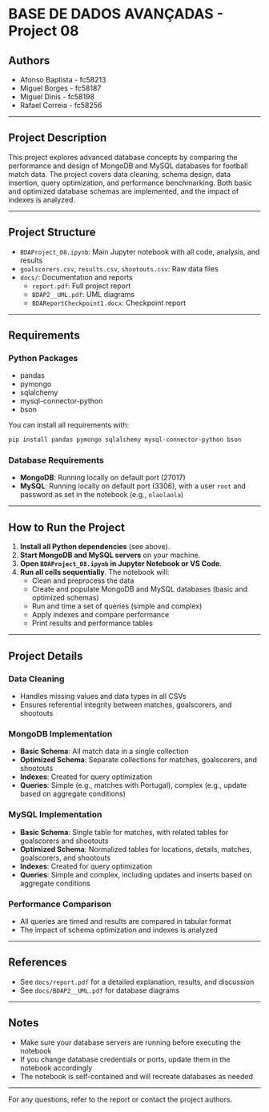 # BASE DE DADOS AVANÇADAS - Project 08

## Authors
- Afonso Baptista - fc58213
- Miguel Borges - fc58187
- Miguel Dinis - fc58198
- Rafael Correia - fc58256

---

## Project Description
This project explores advanced database concepts by comparing the performance and design of MongoDB and MySQL databases for football match data. The project covers data cleaning, schema design, data insertion, query optimization, and performance benchmarking. Both basic and optimized database schemas are implemented, and the impact of indexes is analyzed.

---

## Project Structure
- `BDAProject_08.ipynb`: Main Jupyter notebook with all code, analysis, and results
- `goalscorers.csv`, `results.csv`, `shootouts.csv`: Raw data files
- `docs/`: Documentation and reports
    - `report.pdf`: Full project report
    - `BDAP2__UML.pdf`: UML diagrams
    - `BDAReportCheckpoint1.docx`: Checkpoint report

---

## Requirements

### Python Packages
- pandas
- pymongo
- sqlalchemy
- mysql-connector-python
- bson

You can install all requirements with:
```bash
pip install pandas pymongo sqlalchemy mysql-connector-python bson
```

### Database Requirements
- **MongoDB**: Running locally on default port (27017)
- **MySQL**: Running locally on default port (3306), with a user `root` and password as set in the notebook (e.g., `olaolaola`)

---

## How to Run the Project

1. **Install all Python dependencies** (see above).
2. **Start MongoDB and MySQL servers** on your machine.
3. **Open `BDAProject_08.ipynb` in Jupyter Notebook or VS Code**.
4. **Run all cells sequentially**. The notebook will:
    - Clean and preprocess the data
    - Create and populate MongoDB and MySQL databases (basic and optimized schemas)
    - Run and time a set of queries (simple and complex)
    - Apply indexes and compare performance
    - Print results and performance tables

---

## Project Details

### Data Cleaning
- Handles missing values and data types in all CSVs
- Ensures referential integrity between matches, goalscorers, and shootouts

### MongoDB Implementation
- **Basic Schema**: All match data in a single collection
- **Optimized Schema**: Separate collections for matches, goalscorers, and shootouts
- **Indexes**: Created for query optimization
- **Queries**: Simple (e.g., matches with Portugal), complex (e.g., update based on aggregate conditions)

### MySQL Implementation
- **Basic Schema**: Single table for matches, with related tables for goalscorers and shootouts
- **Optimized Schema**: Normalized tables for locations, details, matches, goalscorers, and shootouts
- **Indexes**: Created for query optimization
- **Queries**: Simple and complex, including updates and inserts based on aggregate conditions

### Performance Comparison
- All queries are timed and results are compared in tabular format
- The impact of schema optimization and indexes is analyzed

---

## References
- See `docs/report.pdf` for a detailed explanation, results, and discussion
- See `docs/BDAP2__UML.pdf` for database diagrams

---

## Notes
- Make sure your database servers are running before executing the notebook
- If you change database credentials or ports, update them in the notebook accordingly
- The notebook is self-contained and will recreate databases as needed

---

For any questions, refer to the report or contact the project authors.